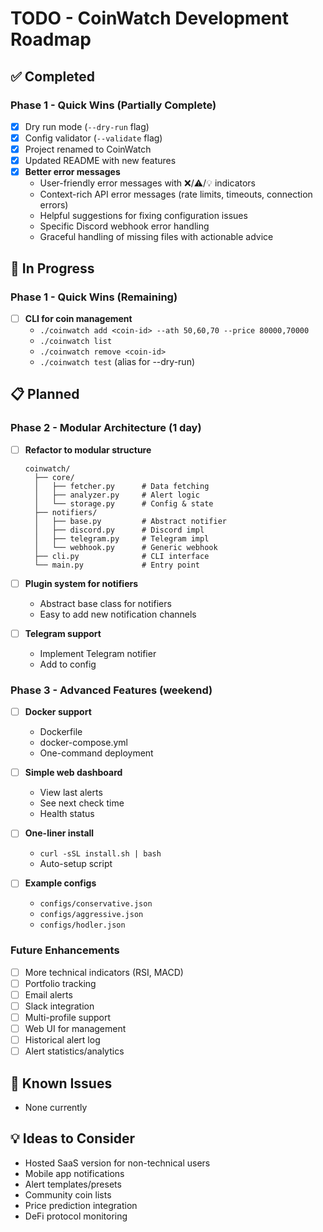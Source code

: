 # TODO - CoinWatch Development Roadmap

## ✅ Completed

### Phase 1 - Quick Wins (Partially Complete)
- [x] Dry run mode (`--dry-run` flag)
- [x] Config validator (`--validate` flag)
- [x] Project renamed to CoinWatch
- [x] Updated README with new features
- [x] **Better error messages**
  - User-friendly error messages with ❌/⚠️/💡 indicators
  - Context-rich API error messages (rate limits, timeouts, connection errors)
  - Helpful suggestions for fixing configuration issues
  - Specific Discord webhook error handling
  - Graceful handling of missing files with actionable advice

## 🔄 In Progress

### Phase 1 - Quick Wins (Remaining)
- [ ] **CLI for coin management**
  - `./coinwatch add <coin-id> --ath 50,60,70 --price 80000,70000`
  - `./coinwatch list`
  - `./coinwatch remove <coin-id>`
  - `./coinwatch test` (alias for --dry-run)

## 📋 Planned

### Phase 2 - Modular Architecture (1 day)
- [ ] **Refactor to modular structure**
  ```
  coinwatch/
    ├── core/
    │   ├── fetcher.py      # Data fetching
    │   ├── analyzer.py     # Alert logic
    │   └── storage.py      # Config & state
    ├── notifiers/
    │   ├── base.py         # Abstract notifier
    │   ├── discord.py      # Discord impl
    │   ├── telegram.py     # Telegram impl
    │   └── webhook.py      # Generic webhook
    ├── cli.py              # CLI interface
    └── main.py             # Entry point
  ```

- [ ] **Plugin system for notifiers**
  - Abstract base class for notifiers
  - Easy to add new notification channels

- [ ] **Telegram support**
  - Implement Telegram notifier
  - Add to config

### Phase 3 - Advanced Features (weekend)
- [ ] **Docker support**
  - Dockerfile
  - docker-compose.yml
  - One-command deployment

- [ ] **Simple web dashboard**
  - View last alerts
  - See next check time
  - Health status

- [ ] **One-liner install**
  - `curl -sSL install.sh | bash`
  - Auto-setup script

- [ ] **Example configs**
  - `configs/conservative.json`
  - `configs/aggressive.json`
  - `configs/hodler.json`

### Future Enhancements
- [ ] More technical indicators (RSI, MACD)
- [ ] Portfolio tracking
- [ ] Email alerts
- [ ] Slack integration
- [ ] Multi-profile support
- [ ] Web UI for management
- [ ] Historical alert log
- [ ] Alert statistics/analytics

## 🐛 Known Issues
- None currently

## 💡 Ideas to Consider
- Hosted SaaS version for non-technical users
- Mobile app notifications
- Alert templates/presets
- Community coin lists
- Price prediction integration
- DeFi protocol monitoring
